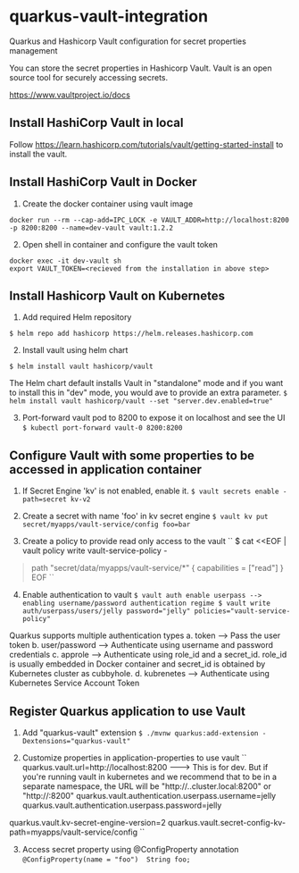 # quarkus-vault-integration
Quarkus and Hashicorp Vault configuration for secret properties management

You can store the secret properties in Hashicorp Vault. Vault is an open source tool for securely accessing secrets.

https://www.vaultproject.io/docs

## Install HashiCorp Vault in local
Follow https://learn.hashicorp.com/tutorials/vault/getting-started-install to install the vault.

## Install HashiCorp Vault in Docker

1. Create the docker container using vault image
```
docker run --rm --cap-add=IPC_LOCK -e VAULT_ADDR=http://localhost:8200 -p 8200:8200 --name=dev-vault vault:1.2.2
```

2. Open shell in container and configure the vault token
```
docker exec -it dev-vault sh
export VAULT_TOKEN=<recieved from the installation in above step>
```

## Install Hashicorp Vault on Kubernetes

1. Add required Helm repository
```
$ helm repo add hashicorp https://helm.releases.hashicorp.com
```

2. Install vault using helm chart
```
$ helm install vault hashicorp/vault
```

The Helm chart default installs Vault in "standalone" mode and if you want to install this in "dev" mode, you would ave to provide an extra parameter.
``
$ helm install vault hashicorp/vault --set "server.dev.enabled=true"
``

3. Port-forward vault pod to 8200 to expose it on localhost and see the UI
``
$ kubectl port-forward vault-0 8200:8200
``

## Configure Vault with some properties to be accessed in application container

1. If Secret Engine 'kv' is not enabled, enable it.
``
$ vault secrets enable -path=secret kv-v2
``

2. Create a secret with name 'foo' in kv secret engine
``
$ vault kv put secret/myapps/vault-service/config foo=bar
``

3. Create a policy to provide read only access to the vault
``
$ cat <<EOF | vault policy write vault-service-policy -
> path "secret/data/myapps/vault-service/*" {
>  capabilities = ["read"]
>}
>EOF
``

4. Enable authentication to vault
``
$ vault auth enable userpass --> enabling username/password authentication regime
$ vault write auth/userpass/users/jelly password="jelly" policies="vault-service-policy"
``

Quarkus supports multiple authentication types
a. token --> Pass the user token
b. user/password --> Authenticate using username and password credentials
c. approle --> Authenticate using role_id and a secret_id. role_id is usually embedded in Docker container and secret_id is obtained by Kubernetes cluster as cubbyhole.
d. kubrenetes --> Authenticate using Kubernetes Service Account Token

## Register Quarkus application to use Vault

1. Add "quarkus-vault" extension
``
$ ./mvnw quarkus:add-extension -Dextensions="quarkus-vault"
``

2. Customize properties in application-properties to use vault
``
quarkus.vault.url=http://localhost:8200 ---> This is for dev. But if you're running vault in kubernetes and we recommend that to be in a separate namespace, the URL will be "http://<service-name>.<namespace>.cluster.local:8200" or "http://<servicename>:8200"
quarkus.vault.authentication.userpass.username=jelly
quarkus.vault.authentication.userpass.password=jelly

quarkus.vault.kv-secret-engine-version=2
quarkus.vault.secret-config-kv-path=myapps/vault-service/config
``

3. Access secret property using @ConfigProperty annotation
``
@ConfigProperty(name = "foo") 
String foo;
``

